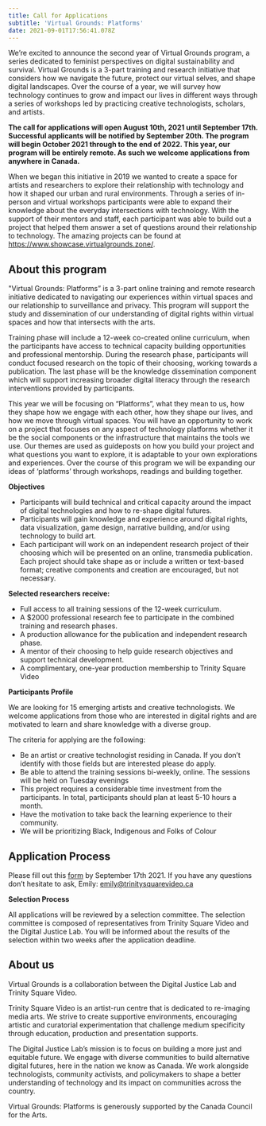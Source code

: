 ```yaml
---
title: Call for Applications
subtitle: 'Virtual Grounds: Platforms'
date: 2021-09-01T17:56:41.078Z
---
```

We’re excited to announce the second year of Virtual Grounds program, a series dedicated to feminist perspectives on digital sustainability and survival. Virtual Grounds is a 3-part training and research initiative that considers how we navigate the future, protect our virtual selves, and shape digital landscapes. Over the course of a year, we will survey how technology continues to grow and impact our lives in different ways through a series of workshops led by practicing creative technologists, scholars, and artists. 

**The call for applications will open August 10th, 2021 until September 17th. Successful applicants will be notified by September 20th. The program will begin October 2021 through to the end of 2022. This year, our program will be entirely remote. As such we welcome applications from anywhere in Canada.** 

When we began this initiative in 2019 we wanted to create a space for artists and researchers to explore their relationship with technology and how it shaped our urban and rural environments. Through a series of in-person and virtual workshops participants were able to expand their knowledge about the everyday intersections with technology. With the support of their mentors and staff, each participant was able to build out a project that helped them answer a set of questions around their relationship to technology. The amazing projects can be found at https://www.showcase.virtualgrounds.zone/.   

## 

## About this program

"Virtual Grounds: Platforms” is a 3-part online training and remote research initiative dedicated to navigating our experiences within virtual spaces and our relationship to surveillance and privacy. This program will support the study and dissemination of our understanding of digital rights within virtual spaces and how that intersects with the arts. 

Training phase will include a 12-week co-created online curriculum, when the participants have access to technical capacity building opportunities and professional mentorship. During the research phase, participants will conduct focused research on the topic of their choosing, working towards a publication. The last phase will be the knowledge dissemination component which will support increasing broader digital literacy through the research interventions provided by participants.

This year we will be focusing on “Platforms”, what they mean to us, how they shape how we engage with each other, how they shape our lives, and how we move through virtual spaces. You will have an opportunity to work on a project that focuses on any aspect of technology platforms whether it be the social components or the infrastructure that maintains the tools we use. Our themes are used as guideposts on how you build your project and what questions you want to explore, it is adaptable to your own explorations and experiences. Over the course of this program we will be expanding our ideas of ‘platforms’ through workshops, readings and building together. 

**Objectives**

* Participants will build technical and critical capacity around the impact of digital technologies and how to re-shape digital futures.
* Participants will gain knowledge and experience around digital rights, data visualization, game design, narrative building, and/or using technology to build art.
* Each participant will work on an independent research project of their choosing which will be presented on an online, transmedia publication. Each project should take shape as or include a written or text-based format; creative components and creation are encouraged, but not necessary. 

**Selected researchers receive:**

* Full access to all training sessions of the 12-week curriculum.
* A $2000 professional research fee to participate in the combined training and research phases.
* A production allowance for the publication and independent research phase.
* A mentor of their choosing to help guide research objectives and support technical development.
* A complimentary, one-year production membership to Trinity Square Video

**Participants Profile**

We are looking for 15 emerging artists and creative technologists. We welcome applications from those who are interested in digital rights and are motivated to learn and share knowledge with a diverse group. 

The criteria for applying are the following:

* Be an artist or creative technologist residing in Canada. If you don’t identify with those fields but are interested please do apply.
* Be able to attend the training sessions bi-weekly, online. The sessions will be held on Tuesday evenings
* This project requires a considerable time investment from the participants. In total, participants should plan at least 5-10 hours a month.
* Have the motivation to take back the learning experience to their community.
* We will be prioritizing Black, Indigenous and Folks of Colour

## Application Process

Please fill out this [form](https://forms.gle/kCsPhhnzW87c8S6N9) by September 17th 2021. If you have any questions don’t hesitate to ask, Emily: emily@trinitysquarevideo.ca

**Selection Process**

All applications will be reviewed by a selection committee. The selection committee is composed of representatives from Trinity Square Video and the Digital Justice Lab. You will be informed about the results of the selection within two weeks after the application deadline.

## About us

Virtual Grounds is a collaboration between the Digital Justice Lab and Trinity Square Video. 

Trinity Square Video is an artist-run centre that is dedicated to re-imaging media arts. We strive to create supportive environments, encouraging artistic and curatorial experimentation that challenge medium specificity through education, production and presentation supports.

The Digital Justice Lab’s mission is to focus on building a more just and equitable future. We engage with diverse communities to build alternative digital futures, here in the nation we know as Canada. We work alongside technologists, community activists, and policymakers to shape a better understanding of technology and its impact on communities across the country.

Virtual Grounds: Platforms is generously supported by the Canada Council for the Arts.
